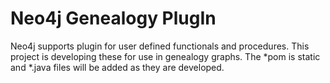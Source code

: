 <h1>Neo4j Genealogy PlugIn</h1>

Neo4j supports plugin for user defined functionals and procedures. This project is developing these for use in genealogy graphs. The *pom is static and *.java files will be added as they are developed.

<br><br>